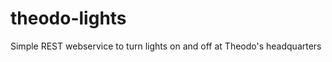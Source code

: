 theodo-lights
=============

Simple REST webservice to turn lights on and off at Theodo's headquarters